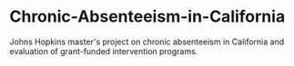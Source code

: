 # Chronic-Absenteeism-in-California
Johns Hopkins master's project on chronic absenteeism in California and evaluation of grant-funded intervention programs.
